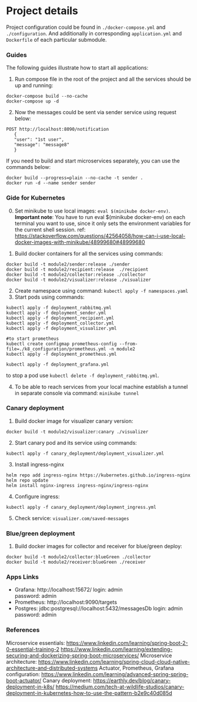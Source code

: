 # Project details
Project configuration could be found in `./docker-compose.yml` and `./configuration`. And additionally in corresponding
`application.yml` and `Dockerfile` of each particular submodule.

### Guides
The following guides illustrate how to start all applications:
1. Run compose file in the root of the project and all the services should be up and running:
```
docker-compose build --no-cache
docker-compose up -d
```
2. Now the messages could be sent via sender service using request below:
```
POST http://localhost:8090/notification
   {
   "user": "1st user",
   "message": "message8"
   }
```

If you need to build and start microservices separately, you can use the commands below:
```
docker build --progress=plain --no-cache -t sender .
docker run -d --name sender sender
```

### Gide for Kubernetes
0. Set minikube to use local images: `eval $(minikube docker-env)`. 
**Important note**: You have to run eval $(minikube docker-env) on each terminal you want to use, since it only sets the environment variables for the current shell session.
ref: https://stackoverflow.com/questions/42564058/how-can-i-use-local-docker-images-with-minikube/48999680#48999680

1. Build docker containers for all the services using commands:
```
docker build -t module2/sender:release ./sender
docker build -t module2/recipient:release  ./recipient
docker build -t module2/collector:release ./collector
docker build -t module2/visualizer:release ./visualizer
```
2. Create namespace using command: `kubectl apply -f namespaces.yaml`
3. Start pods using commands: 
```
kubectl apply -f deployment_rabbitmq.yml
kubectl apply -f deployment_sender.yml
kubectl apply -f deployment_recipient.yml
kubectl apply -f deployment_collector.yml
kubectl apply -f deployment_visualizer.yml

#to start prometheus
kubectl create configmap prometheus-config --from-file=./k8_configuration/prometheus.yml -n module2
kubectl apply -f deployment_prometheus.yml

kubectl apply -f deployment_grafana.yml
```
to stop a pod use `kubectl delete -f deployment_rabbitmq.yml`.

4. To be able to reach services from your local machine establish a tunnel in separate console via command: `minikube tunnel`

### Canary deployment
1. Build docker image for visualizer canary version:
```
docker build -t module2/visualizer:canary ./visualizer
```
2. Start canary pod and its service using commands:
```
kubectl apply -f canary_deployment/deployment_visualizer.yml
```
3. Install ingress-nginx
```
helm repo add ingress-nginx https://kubernetes.github.io/ingress-nginx
helm repo update
helm install nginx-ingress ingress-nginx/ingress-nginx
```
4. Configure ingress:
```
kubectl apply -f canary_deployment/deployment_ingress.yml
```
5. Check service: `visualizer.com/saved-messages` 


### Blue/green deployment
1. Build docker images for collector and receiver for blue/green deploy:
```
docker build -t module2/collector:blueGreen ./collector
docker build -t module2/receiver:blueGreen ./receiver
```

### Apps Links
- Grafana: http://localhost:15672/
    login: admin   
    password: admin
- Prometheus: http://localhost:9090/targets
- Postgres: jdbc:postgresql://localhost:5432/messagesDb
    login: admin
    password: admin

### References
Microservice essentials:
https://www.linkedin.com/learning/spring-boot-2-0-essential-training-2
https://www.linkedin.com/learning/extending-securing-and-dockerizing-spring-boot-microservices/
Microservice architecture: https://www.linkedin.com/learning/spring-cloud-cloud-native-architecture-and-distributed-systems
Actuator, Prometheus, Grafana configuration: https://www.linkedin.com/learning/advanced-spring-spring-boot-actuator/
Canary deployment:
https://earthly.dev/blog/canary-deployment-in-k8s/
https://medium.com/tech-at-wildlife-studios/canary-deployment-in-kubernetes-how-to-use-the-pattern-b2e9c40d085d